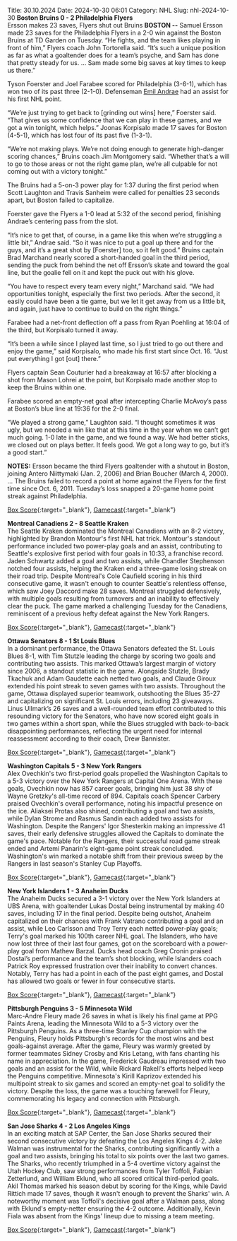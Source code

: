 Title: 30.10.2024
Date: 2024-10-30 06:01
Category: NHL 
Slug: nhl-2024-10-30 
**Boston Bruins 0 - 2 Philadelphia Flyers**  
Ersson makes 23 saves, Flyers shut out Bruins
 **BOSTON --** <forge-entity title="Samuel Ersson" slug="samuel-ersson-8481035" code="player">Samuel Ersson</forge-entity> made 23 saves for the Philadelphia Flyers in a 2-0 win against the Boston Bruins at TD Garden on Tuesday. 
“He fights, and the team likes playing in front of him,” Flyers coach John Tortorella said. “It’s such a unique position as far as what a goaltender does for a team’s psyche, and Sam has done that pretty steady for us. … Sam made some big saves at key times to keep us there.”

<forge-entity title="Tyson Foerster" slug="tyson-foerster-8482159" code="player">Tyson Foerster</forge-entity> and <forge-entity title="Joel Farabee" slug="joel-farabee-8480797" code="player">Joel Farabee</forge-entity> scored for Philadelphia (3-6-1), which has won two of its past three (2-1-0). Defenseman [Emil Andrae](https://www.nhl.com/flyers/player/emil-andrae-8482126) had an assist for his first NHL point.

“We’re just trying to get back to \[grinding out wins\] here,” Foerster said. “That gives us some confidence that we can play in these games, and we got a win tonight, which helps.” 
<forge-entity title="Joonas Korpisalo" slug="joonas-korpisalo-8476914" code="player">Joonas Korpisalo</forge-entity> made 17 saves for Boston (4-5-1), which has lost four of its past five (1-3-1).

“We’re not making plays. We’re not doing enough to generate high-danger scoring chances,” Bruins coach Jim Montgomery said. “Whether that’s a will to go to those areas or not the right game plan, we’re all culpable for not coming out with a victory tonight.”

The Bruins had a 5-on-3 power play for 1:37 during the first period when <forge-entity title="Scott Laughton" slug="scott-laughton-8476872" code="player">Scott Laughton</forge-entity> and <forge-entity title="Travis Sanheim" slug="travis-sanheim-8477948" code="player">Travis Sanheim</forge-entity> were called for penalties 23 seconds apart, but Boston failed to capitalize.

Foerster gave the Flyers a 1-0 lead at 5:32 of the second period, finishing Andrae’s centering pass from the slot.

“It’s nice to get that, of course, in a game like this when we’re struggling a little bit,” Andrae said. “So it was nice to put a goal up there and for the guys, and it’s a great shot by \[Foerster\] too, so it felt good.” 
Bruins captain <forge-entity title="Brad Marchand" slug="brad-marchand-8473419" code="player">Brad Marchand</forge-entity> nearly scored a short-handed goal in the third period, sending the puck from behind the net off Ersson’s skate and toward the goal line, but the goalie fell on it and kept the puck out with his glove.

“You have to respect every team every night,” Marchand said. “We had opportunities tonight, especially the first two periods. After the second, it easily could have been a tie game, but we let it get away from us a little bit, and again, just have to continue to build on the right things.”

Farabee had a net-front deflection off a pass from Ryan Poehling at 16:04 of the third, but Korpisalo turned it away.

“It’s been a while since I played last time, so I just tried to go out there and enjoy the game,” said Korpisalo, who made his first start since Oct. 16. “Just put everything I got \[out\] there.”

Flyers captain <forge-entity title="Sean Couturier" slug="sean-couturier-8476461" code="player">Sean Couturier</forge-entity> had a breakaway at 16:57 after blocking a shot from <forge-entity title="Mason Lohrei" slug="mason-lohrei-8482511" code="player">Mason Lohrei</forge-entity> at the point, but Korpisalo made another stop to keep the Bruins within one.

Farabee scored an empty-net goal after intercepting <forge-entity title="Charlie McAvoy" slug="charlie-mcavoy-8479325" code="player">Charlie McAvoy</forge-entity>’s pass at Boston’s blue line at 19:36 for the 2-0 final.

“We played a strong game,” Laughton said. “I thought sometimes it was ugly, but we needed a win like that at this time in the year when we can’t get much going. 1-0 late in the game, and we found a way. We had better sticks, we closed out on plays better. It feels good. We got a long way to go, but it’s a good start.”

**NOTES:** Ersson became the third Flyers goaltender with a shutout in Boston, joining Antero Niittymaki (Jan. 2, 2006) and Brian Boucher (March 4, 2000). … The Bruins failed to record a point at home against the Flyers for the first time since Oct. 6, 2011. Tuesday’s loss snapped a 20-game home point streak against Philadelphia. 

[Box Score](/gamecenter/phi-vs-bos/2024/10/29/2024020148){:target="_blank"}, [Gamecast](https://www.nhl.com/news/philadelphia-flyers-boston-bruins-game-recap-october-29){:target="_blank"}<br>

**Montreal Canadiens 2 - 8 Seattle Kraken**  
The Seattle Kraken dominated the Montreal Canadiens with an 8-2 victory, highlighted by Brandon Montour's first NHL hat trick. Montour's standout performance included two power-play goals and an assist, contributing to Seattle's explosive first period with four goals in 10:33, a franchise record. Jaden Schwartz added a goal and two assists, while Chandler Stephenson notched four assists, helping the Kraken end a three-game losing streak on their road trip. Despite Montreal's Cole Caufield scoring in his third consecutive game, it wasn't enough to counter Seattle's relentless offense, which saw Joey Daccord make 28 saves. Montreal struggled defensively, with multiple goals resulting from turnovers and an inability to effectively clear the puck. The game marked a challenging Tuesday for the Canadiens, reminiscent of a previous hefty defeat against the New York Rangers. 

[Box Score](/gamecenter/sea-vs-mtl/2024/10/29/2024020149){:target="_blank"}, [Gamecast](https://www.nhl.com/news/seattle-kraken-montreal-canadiens-game-recap-october-29){:target="_blank"}<br>

**Ottawa Senators 8 - 1 St Louis Blues**  
In a dominant performance, the Ottawa Senators defeated the St. Louis Blues 8-1, with Tim Stutzle leading the charge by scoring two goals and contributing two assists. This marked Ottawa’s largest margin of victory since 2006, a standout statistic in the game. Alongside Stutzle, Brady Tkachuk and Adam Gaudette each netted two goals, and Claude Giroux extended his point streak to seven games with two assists. Throughout the game, Ottawa displayed superior teamwork, outshooting the Blues 35-27 and capitalizing on significant St. Louis errors, including 23 giveaways. Linus Ullmark’s 26 saves and a well-rounded team effort contributed to this resounding victory for the Senators, who have now scored eight goals in two games within a short span, while the Blues struggled with back-to-back disappointing performances, reflecting the urgent need for internal reassessment according to their coach, Drew Bannister. 

[Box Score](/gamecenter/stl-vs-ott/2024/10/29/2024020150){:target="_blank"}, [Gamecast](https://www.nhl.com/news/st-louis-blues-ottawa-senators-game-recap-october-29){:target="_blank"}<br>

**Washington Capitals 5 - 3 New York Rangers**  
Alex Ovechkin's two first-period goals propelled the Washington Capitals to a 5-3 victory over the New York Rangers at Capital One Arena. With these goals, Ovechkin now has 857 career goals, bringing him just 38 shy of Wayne Gretzky's all-time record of 894. Capitals coach Spencer Carbery praised Ovechkin's overall performance, noting his impactful presence on the ice. Aliaksei Protas also shined, contributing a goal and two assists, while Dylan Strome and Rasmus Sandin each added two assists for Washington. Despite the Rangers' Igor Shesterkin making an impressive 41 saves, their early defensive struggles allowed the Capitals to dominate the game's pace. Notable for the Rangers, their successful road game streak ended and Artemi Panarin's eight-game point streak concluded. Washington's win marked a notable shift from their previous sweep by the Rangers in last season's Stanley Cup Playoffs. 

[Box Score](/gamecenter/nyr-vs-wsh/2024/10/29/2024020151){:target="_blank"}, [Gamecast](https://www.nhl.com/news/new-york-rangers-washington-capitals-game-recap-october-29){:target="_blank"}<br>

**New York Islanders 1 - 3 Anaheim Ducks**  
The Anaheim Ducks secured a 3-1 victory over the New York Islanders at UBS Arena, with goaltender Lukas Dostal being instrumental by making 40 saves, including 17 in the final period. Despite being outshot, Anaheim capitalized on their chances with Frank Vatrano contributing a goal and an assist, while Leo Carlsson and Troy Terry each netted power-play goals; Terry's goal marked his 100th career NHL goal. The Islanders, who have now lost three of their last four games, got on the scoreboard with a power-play goal from Mathew Barzal. Ducks head coach Greg Cronin praised Dostal’s performance and the team’s shot blocking, while Islanders coach Patrick Roy expressed frustration over their inability to convert chances. Notably, Terry has had a point in each of the past eight games, and Dostal has allowed two goals or fewer in four consecutive starts. 

[Box Score](/gamecenter/ana-vs-nyi/2024/10/29/2024020152){:target="_blank"}, [Gamecast](https://www.nhl.com/news/anaheim-ducks-new-york-islanders-game-recap-october-29){:target="_blank"}<br>

**Pittsburgh Penguins 3 - 5 Minnesota Wild**  
Marc-Andre Fleury made 26 saves in what is likely his final game at PPG Paints Arena, leading the Minnesota Wild to a 5-3 victory over the Pittsburgh Penguins. As a three-time Stanley Cup champion with the Penguins, Fleury holds Pittsburgh's records for the most wins and best goals-against average. After the game, Fleury was warmly greeted by former teammates Sidney Crosby and Kris Letang, with fans chanting his name in appreciation. In the game, Frederick Gaudreau impressed with two goals and an assist for the Wild, while Rickard Rakell's efforts helped keep the Penguins competitive. Minnesota's Kirill Kaprizov extended his multipoint streak to six games and scored an empty-net goal to solidify the victory. Despite the loss, the game was a touching farewell for Fleury, commemorating his legacy and connection with Pittsburgh. 

[Box Score](/gamecenter/min-vs-pit/2024/10/29/2024020153){:target="_blank"}, [Gamecast](https://www.nhl.com/news/minnesota-wild-pittsburgh-penguins-game-recap-october-29){:target="_blank"}<br>

**San Jose Sharks 4 - 2 Los Angeles Kings**  
In an exciting match at SAP Center, the San Jose Sharks secured their second consecutive victory by defeating the Los Angeles Kings 4-2. Jake Walman was instrumental for the Sharks, contributing significantly with a goal and two assists, bringing his total to six points over the last two games. The Sharks, who recently triumphed in a 5-4 overtime victory against the Utah Hockey Club, saw strong performances from Tyler Toffoli, Fabian Zetterlund, and William Eklund, who all scored critical third-period goals. Akil Thomas marked his season debut by scoring for the Kings, while David Rittich made 17 saves, though it wasn't enough to prevent the Sharks' win. A noteworthy moment was Toffoli's decisive goal after a Walman pass, along with Eklund's empty-netter ensuring the 4-2 outcome. Additionally, Kevin Fiala was absent from the Kings' lineup due to missing a team meeting. 

[Box Score](/gamecenter/lak-vs-sjs/2024/10/29/2024020154){:target="_blank"}, [Gamecast](https://www.nhl.com/news/los-angeles-kings-san-jose-sharks-game-recap-october-29){:target="_blank"}<br>

